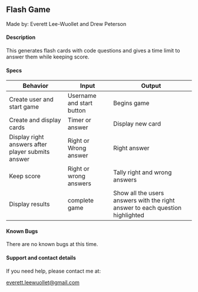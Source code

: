 ## Flash Game
Made by: Everett Lee-Wuollet and Drew Peterson

#### Description
This generates flash cards with code questions and gives a time limit to answer them while keeping score.

#### Specs
| Behavior | Input | Output |
|----------|-------|--------|
| Create user and start game | Username and start button | Begins game |
| Create and display cards | Timer or answer | Display new card |
| Display right answers after player submits answer | Right or Wrong answer | Right answer |
| Keep score | Right or wrong answers | Tally right and wrong answers |
| Display results | complete game | Show all the users answers with the right answer to each question highlighted |

#### Known Bugs
There are no known bugs at this time.

#### Support and contact details
If you need help, please contact me at:

everett.leewuollet@gmail.com
